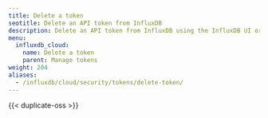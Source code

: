 ```yaml
---
title: Delete a token
seotitle: Delete an API token from InfluxDB
description: Delete an API token from InfluxDB using the InfluxDB UI or the `influx` CLI.
menu:
  influxdb_cloud:
    name: Delete a token
    parent: Manage tokens
weight: 204
aliases:
  - /influxdb/cloud/security/tokens/delete-token/
---
```


{{< duplicate-oss >}}
